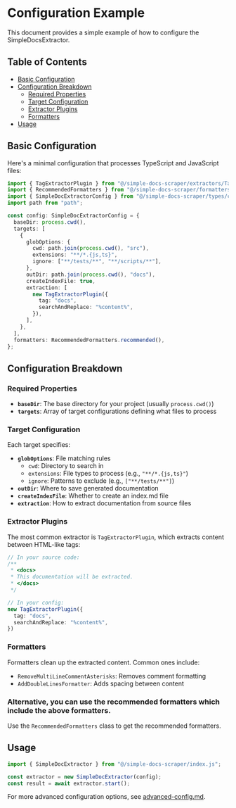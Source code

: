# Configuration Example

This document provides a simple example of how to configure the SimpleDocsExtractor.

## Table of Contents

- [Basic Configuration](#basic-configuration)
- [Configuration Breakdown](#configuration-breakdown)
  - [Required Properties](#required-properties)
  - [Target Configuration](#target-configuration)
  - [Extractor Plugins](#extractor-plugins)
  - [Formatters](#formatters)
- [Usage](#usage)


## Basic Configuration

Here's a minimal configuration that processes TypeScript and JavaScript files:

```typescript
import { TagExtractorPlugin } from "@/simple-docs-scraper/extractors/TagExtractorPlugin.js";
import { RecommendedFormatters } from "@/simple-docs-scraper/formatters/RecommendedFormatters.js";
import { SimpleDocExtractorConfig } from "@/simple-docs-scraper/types/config.js";
import path from "path";

const config: SimpleDocExtractorConfig = {
  baseDir: process.cwd(),
  targets: [
    {
      globOptions: {
        cwd: path.join(process.cwd(), "src"),
        extensions: "**/*.{js,ts}",
        ignore: ["**/tests/**", "**/scripts/**"],
      },
      outDir: path.join(process.cwd(), "docs"),
      createIndexFile: true,
      extraction: [
        new TagExtractorPlugin({
          tag: "docs",
          searchAndReplace: "%content%",
        }),
      ],
    },
  ],
  formatters: RecommendedFormatters.recommended(),
};
```

## Configuration Breakdown

### Required Properties

- **`baseDir`**: The base directory for your project (usually `process.cwd()`)
- **`targets`**: Array of target configurations defining what files to process

### Target Configuration

Each target specifies:
- **`globOptions`**: File matching rules
  - `cwd`: Directory to search in
  - `extensions`: File types to process (e.g., `"**/*.{js,ts}"`)
  - `ignore`: Patterns to exclude (e.g., `["**/tests/**"]`)
- **`outDir`**: Where to save generated documentation
- **`createIndexFile`**: Whether to create an index.md file
- **`extraction`**: How to extract documentation from source files

### Extractor Plugins

The most common extractor is `TagExtractorPlugin`, which extracts content between HTML-like tags:

```typescript
// In your source code:
/**
 * <docs>
 * This documentation will be extracted.
 * </docs>
 */

// In your config:
new TagExtractorPlugin({
  tag: "docs",
  searchAndReplace: "%content%",
})
```

### Formatters

Formatters clean up the extracted content. Common ones include:
- `RemoveMultiLineCommentAsterisks`: Removes comment formatting
- `AddDoubleLinesFormatter`: Adds spacing between content

### Alternative, you can use the recommended formatters which include the above formatters.

Use the `RecommendedFormatters` class to get the recommended formatters.

## Usage

```typescript
import { SimpleDocExtractor } from "@/simple-docs-scraper/index.js";

const extractor = new SimpleDocExtractor(config);
const result = await extractor.start();
```

For more advanced configuration options, see [advanced-config.md](./advanced-config.md).
